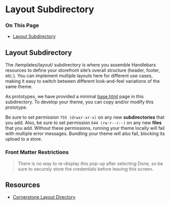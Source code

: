 <h1>Layout Subdirectory</h1>
<div class="otp" id="no-index">
	<h3> On This Page </h3>
	<ul>
		<li><a href="#layout_layout-subdirectory">Layout Subdirectory</a></li>
	</ul>
</div>

<a href='#layout_layout-subdirectory' aria-hidden='true' class='block-anchor'  id='layout_layout-subdirectory'><i aria-hidden='true' class='linkify icon'></i></a>

## Layout Subdirectory

The <span class="fn">/templates/layout/</span> subdirectory is where you assemble Handlebars resources to define your storefront site’s overall structure (header, footer, etc.). You can implement multiple layouts here for different use cases, making it easy to switch between different look-and-feel variations of the same theme.

As prototypes, we have provided a minimal <span class="fn"><a href="https://github.com/bigcommerce/cornerstone/blob/master/templates/layout/base.html">base.html</a></span> page in this subdirectory. To develop your theme, you can copy and/or modify this prototype.

Be sure to set permission `755 (drwxr-xr-x)` on any new **subdirectories** that you add. Also, be sure to set permission `644 (rw-r--r--)` on any new **files** that you add. Without these permissions, running your theme locally will fail with multiple error messages. Bundling your theme will also fail, blocking its upload to a store.

<div class="HubBlock--callout">
<div class="CalloutBlock--warning">
<div class="HubBlock-content">
    
<!-- theme: warning -->

### Front Matter Restrictions
> There is no way to re-display this pop-up after selecting Done, so be sure to securely store the credentials before leaving this screen.

</div>
</div>
</div>



## Resources

* [Cornerstone Layout Directory](https://github.com/bigcommerce/cornerstone/blob/master/templates/layout/base.html)

